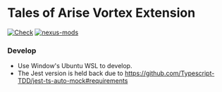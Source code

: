 # Tales of Arise Vortex Extension

[![Check](https://github.com/rdok/tales-of-arise/actions/workflows/check.yml/badge.svg)](https://github.com/rdok/tales-of-arise/actions/workflows/check.yml)
[![nexus-mods](https://img.shields.io/badge/Nexus%20-Mods-orange?style=flat-square&logo=spinrilla)](https://www.nexusmods.com/talesofarise/mods/292)

### Develop

- Use Window's Ubuntu WSL to develop.
- The Jest version is held back due to https://github.com/Typescript-TDD/jest-ts-auto-mock#requirements

